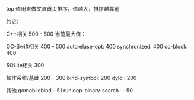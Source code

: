 top 值用来做文章首页排序，值越大，排序越靠前

约定:

C++相关 500 - 600 
当前最大值：

OC-Swift相关 400 - 500
autorelase-opt: 400
synchronized: 400
oc-block: 400

SQLite相关 300

操作系统/基础 200 - 300
bind-symbol: 200
dyld : 200

其他
gomobilebind - 51
runloop-binary-search -- 50

